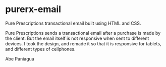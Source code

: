 # purerx-email
Pure Prescriptions transactional email built using HTML and CSS.

Pure Prescriptions sends a transactional email after a purchase is made by the client. But the email itself is not responsive when sent to different devices. I took the design, and remade it so that it is responsive for tablets, and different types of cellphones.


Abe Paniagua
